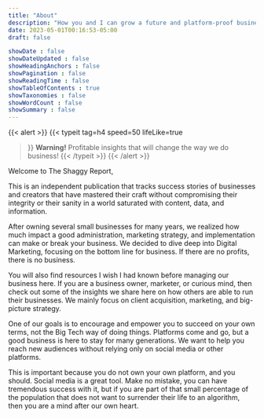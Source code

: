 ```yaml
---
title: "About"
description: "How you and I can grow a future and platform-proof business in the era of Big Tech. Growth solutions without social media dependency"
date: 2023-05-01T00:16:53-05:00
draft: false

showDate : false
showDateUpdated : false
showHeadingAnchors : false
showPagination : false
showReadingTime : false
showTableOfContents : true
showTaxonomies : false 
showWordCount : false
showSummary : false
---
```

{{< alert >}}
{{< typeit 
  tag=h4
  speed=50 
  lifeLike=true
>}}
**Warning!** Profitable insights that will change the way we do business!
{{< /typeit >}}
{{< /alert >}}

Welcome to The Shaggy Report,

This is an independent publication that tracks success stories of businesses and creators that have mastered their craft without compromising their integrity or their sanity in a world saturated with content, data, and information. 

After owning several small businesses for many years, we realized how much impact a good administration, marketing strategy, and implementation can make or break your business. We decided to dive deep into Digital Marketing, focusing on the bottom line for business. If there are no profits, there is no business.

You will also find resources I wish I had known before managing our business here. If you are a business owner, marketer, or curious mind, then check out some of the insights we share here on how others are able to run their businesses. We mainly focus on client acquisition, marketing, and big-picture strategy.

One of our goals is to encourage and empower you to succeed on your own terms, not the Big Tech way of doing things. Platforms come and go, but a good business is here to stay for many generations. We want to help you reach new audiences without relying only on social media or other platforms. 

This is important because you do not own your own platform, and you should. Social media is a great tool. Make no mistake, you can have tremendous success with it, but if you are part of that small percentage of the population that does not want to surrender their life to an algorithm, then you are a mind after our own heart.

